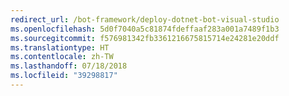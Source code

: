 ```yaml
---
redirect_url: /bot-framework/deploy-dotnet-bot-visual-studio
ms.openlocfilehash: 5d0f7040a5c81874fdeffaaf283a001a7489f1b3
ms.sourcegitcommit: f576981342fb3361216675815714e24281e20ddf
ms.translationtype: HT
ms.contentlocale: zh-TW
ms.lasthandoff: 07/18/2018
ms.locfileid: "39298817"
---
```


